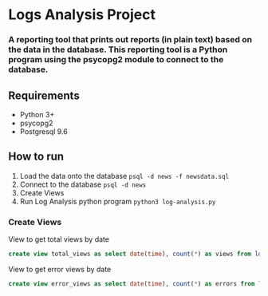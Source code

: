 # Logs Analysis Project
### A reporting tool that prints out reports (in plain text) based on the data in the database. This reporting tool is a Python program using the psycopg2 module to connect to the database.

## Requirements
* Python 3+
* psycopg2
* Postgresql 9.6

## How to run

1. Load the data onto the database `psql -d news -f newsdata.sql`
2. Connect to the database `psql -d news`
3. Create Views
4. Run Log Analysis python program `python3 log-analysis.py`

### Create Views

View to get total views by date
```sql
create view total_views as select date(time), count(*) as views from log group by date(time);
```
View to get error views by date
```sql
create view error_views as select date(time), count(*) as errors from log where status='404 NOT FOUND' group by date(time);
```
